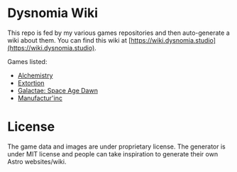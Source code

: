 # Dysnomia Wiki

This repo is fed by my various games repositories and then auto-generate a wiki about them.
You can find this wiki at [https://wiki.dysnomia.studio](https://wiki.dysnomia.studio).

Games listed:
- [Alchemistry](https://store.steampowered.com/app/1730540/Alchemistry/)
- [Extortion](https://store.steampowered.com/app/1299430/Extortion/)
- [Galactae: Space Age Dawn](https://galactae.eu)
- [Manufactur'inc](https://store.steampowered.com/app/2146380/Manufactur_inc/)

# License

The game data and images are under proprietary license. The generator is under MIT license and people can take inspiration to generate their own Astro websites/wiki. 
